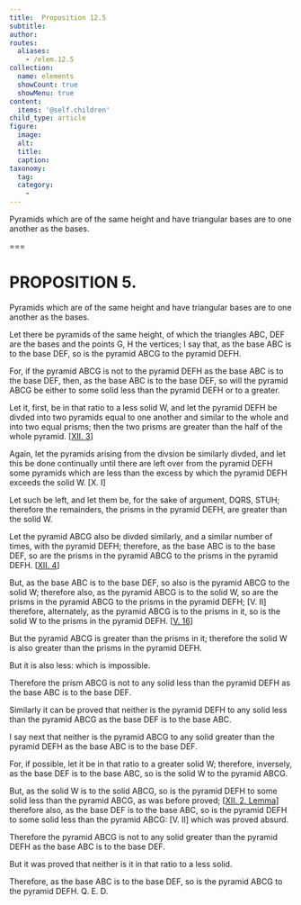 ```yaml
---
title:  Proposition 12.5
subtitle: 
author:
routes:
  aliases:
    - /elem.12.5
collection:
  name: elements
  showCount: true
  showMenu: true
content:
  items: '@self.children'
child_type: article
figure:
  image:
  alt:
  title:
  caption:
taxonomy:
  tag:
  category:
    - 
---
```


<p>
       <hi rend="ital">Pyramids which are of the same height and have triangular bases are to one another as the bases.</hi>
      </p>

===

<h1>PROPOSITION 5.</h1>
<p>
       <span class="ital">Pyramids which are of the same height and have triangular bases are to one another as the bases.</span>
      </p>

<p>Let there be pyramids of the same height, of which the triangles <span class="ital">ABC</span>, <span class="ital">DEF</span> are the bases and the points <span class="ital">G</span>, <span class="ital">H</span> the vertices; I say that, as the base <span class="ital">ABC</span> is to the base <span class="ital">DEF</span>, so is the pyramid <span class="ital">ABCG</span> to the pyramid <span class="ital">DEFH</span>. 
      </p>

<p>For, if the pyramid <span class="ital">ABCG</span> is not to the pyramid <span class="ital">DEFH</span> as the base <span class="ital">ABC</span> is to the base <span class="ital">DEF</span>, then, as the base <span class="ital">ABC</span> is to the base <span class="ital">DEF</span>, so will the pyramid <span class="ital">ABCG</span> be either to some solid less than the pyramid <span class="ital">DEFH</span> or to a greater. </p>

<p>Let it, first, be in that ratio to a less solid <span class="ital">W</span>, and let the pyramid <span class="ital">DEFH</span> be divded into two pyramids equal to one another and similar to the whole and into two equal prisms; then the two prisms are greater than the half of the whole pyramid. [<a href="/elem.12.3">XII. 3</a>] <pb n="387"/></p>

<p>Again, let the pyramids arising from the divsion be similarly divded, and let this be done continually until there are left over from the pyramid <span class="ital">DEFH</span> some pyramids which are less than the excess by which the pyramid <span class="ital">DEFH</span> exceeds the solid <span class="ital">W</span>. [X. I] </p>

<p>Let such be left, and let them be, for the sake of argument, <span class="ital">DQRS</span>, <span class="ital">STUH</span>; therefore the remainders, the prisms in the pyramid <span class="ital">DEFH</span>, are greater than the solid <span class="ital">W</span>. </p>

<p>Let the pyramid <span class="ital">ABCG</span> also be divded similarly, and a similar number of times, with the pyramid <span class="ital">DEFH</span>; therefore, as the base <span class="ital">ABC</span> is to the base <span class="ital">DEF</span>, so are the prisms in the pyramid <span class="ital">ABCG</span> to the prisms in the pyramid <span class="ital">DEFH</span>. [<a href="/elem.12.4">XII. 4</a>] </p>

<p>But, as the base <span class="ital">ABC</span> is to the base <span class="ital">DEF</span>, so also is the pyramid <span class="ital">ABCG</span> to the solid <span class="ital">W</span>; therefore also, as the pyramid <span class="ital">ABCG</span> is to the solid <span class="ital">W</span>, so are the prisms in the pyramid <span class="ital">ABCG</span> to the prisms in the pyramid <span class="ital">DEFH</span>; [V. II] therefore, alternately, as the pyramid <span class="ital">ABCG</span> is to the prisms in it, so is the solid <span class="ital">W</span> to the prisms in the pyramid <span class="ital">DEFH</span>. [<a href="/elem.5.16">V. 16</a>] </p>

<p>But the pyramid <span class="ital">ABCG</span> is greater than the prisms in it; therefore the solid <span class="ital">W</span> is also greater than the prisms in the pyramid <span class="ital">DEFH</span>. </p>

<p>But it is also less: which is impossible. </p>

<p>Therefore the prism <span class="ital">ABCG</span> is not to any solid less than the pyramid <span class="ital">DEFH</span> as the base <span class="ital">ABC</span> is to the base <span class="ital">DEF</span>. </p>

<p>Similarly it can be proved that neither is the pyramid <span class="ital">DEFH</span> to any solid less than the pyramid <span class="ital">ABCG</span> as the base <span class="ital">DEF</span> is to the base <span class="ital">ABC</span>. </p>

<p>I say next that neither is the pyramid <span class="ital">ABCG</span> to any solid greater than the pyramid <span class="ital">DEFH</span> as the base <span class="ital">ABC</span> is to the base <span class="ital">DEF</span>. </p>

<p>For, if possible, let it be in that ratio to a greater solid <span class="ital">W</span>; therefore, inversely, as the base <span class="ital">DEF</span> is to the base <span class="ital">ABC</span>, so is the solid <span class="ital">W</span> to the pyramid <span class="ital">ABCG</span>. <pb n="388"/></p>

<p>But, as the solid <span class="ital">W</span> is to the solid <span class="ital">ABCG</span>, so is the pyramid <span class="ital">DEFH</span> to some solid less than the pyramid <span class="ital">ABCG</span>, as was before proved; [<a href="/elem.12.2.l.1">XII. 2, Lemma</a>] therefore also, as the base <span class="ital">DEF</span> is to the base <span class="ital">ABC</span>, so is the pyramid <span class="ital">DEFH</span> to some solid less than the pyramid <span class="ital">ABCG</span>: [V. II] which was proved absurd. </p>

<p>Therefore the pyramid <span class="ital">ABCG</span> is not to any solid greater than the pyramid <span class="ital">DEFH</span> as the base <span class="ital">ABC</span> is to the base <span class="ital">DEF</span>. </p>

<p>But it was proved that neither is it in that ratio to a less solid. </p>

<p>Therefore, as the base <span class="ital">ABC</span> is to the base <span class="ital">DEF</span>, so is the pyramid <span class="ital">ABCG</span> to the pyramid <span class="ital">DEFH</span>. Q. E. D.</p>

